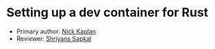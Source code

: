# Setting up a dev container for Rust

* Primary author: [Nick Kaplan](https://github.com/NickKaplan64)
* Reviewer: [Shriyans Sapkal](https://github.com/shrithebee1)